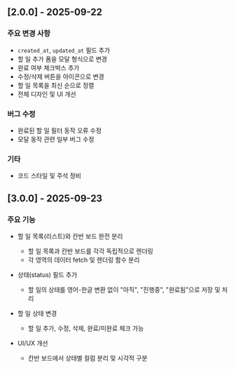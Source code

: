 ## [2.0.0] - 2025-09-22

### 주요 변경 사항
- `created_at`, `updated_at` 필드 추가
- 할 일 추가 폼을 모달 형식으로 변경
- 완료 여부 체크박스 추가
- 수정/삭제 버튼을 아이콘으로 변경
- 할 일 목록을 최신 순으로 정렬
- 전체 디자인 및 UI 개선

### 버그 수정
- 완료된 할 일 필터 동작 오류 수정
- 모달 동작 관련 일부 버그 수정

### 기타
- 코드 스타일 및 주석 정비


## [3.0.0] - 2025-09-23

### 주요 기능
- 할 일 목록(리스트)와 칸반 보드 완전 분리
  - 할 일 목록과 칸반 보드를 각각 독립적으로 렌더링
  - 각 영역의 데이터 fetch 및 렌더링 함수 분리

- 상태(status) 필드 추가
  - 할 일의 상태를 영어-한글 변환 없이 "아직", "진행중", "완료됨"으로 저장 및 처리

- 할 일 상태 변경
  - 할 일 추가, 수정, 삭제, 완료/미완료 체크 가능

- UI/UX 개선
  - 칸반 보드에서 상태별 컬럼 분리 및 시각적 구분
